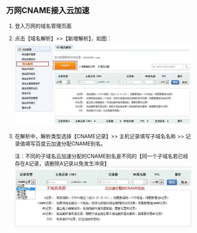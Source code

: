 ## 万网CNAME接入云加速

1. 登入万网的域名管理页面

2. 点击【域名解析】>>【新增解析】，如图：
![](../static/img/domain-access/net-1.jpg)

3. 在解析中，解析类型选择【CNAME记录】>> 主机记录填写子域名名称 >> 记录值填写百度云加速分配CNAME别名。

    注：不同的子域名云加速分配的CNAME别名是不同的【同一个子域名若已经存在A记录，请删除A记录以免发生冲突】
![](../static/img/domain-access/net-2.jpg)
